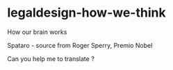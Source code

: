 # legaldesign-how-we-think
How our brain works


Spataro - source from Roger Sperry,  Premio Nobel 

Can you help me to translate ?
